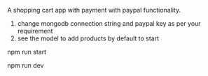 A shopping cart app with payment with paypal functionality.

1. change mongodb connection string and paypal key as per your requirement
2. see the model to add products by default to start 

npm run start <for frontend>

npm run dev <for backend>
  
  
